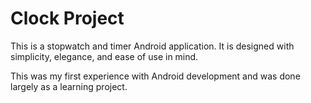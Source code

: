 # Clock Project

This is a stopwatch and timer Android application. It is designed with simplicity, elegance, and ease of use in mind. 

This was my first experience with Android development and was done largely as a learning project.
